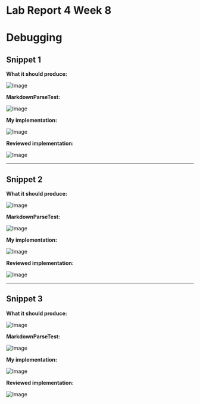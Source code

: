 # Lab Report 4 Week 8

# Debugging

## Snippet 1

**What it should produce:** 

![Image](images4/)

**MarkdownParseTest:**

![Image](images4/)

**My implementation:**

![Image](images4/)

**Reviewed implementation:**

![Image](images4/)

---

## Snippet 2

**What it should produce:** 

![Image](images4/)

**MarkdownParseTest:**

![Image](images4/)

**My implementation:**

![Image](images4/)

**Reviewed implementation:**

![Image](images4/)

---

## Snippet 3

**What it should produce:** 

![Image](images4/)

**MarkdownParseTest:**

![Image](images4/)

**My implementation:**

![Image](images4/)

**Reviewed implementation:**

![Image](images4/)